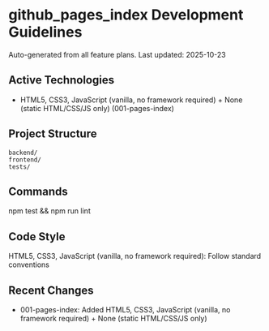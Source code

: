 # github_pages_index Development Guidelines

Auto-generated from all feature plans. Last updated: 2025-10-23

## Active Technologies

- HTML5, CSS3, JavaScript (vanilla, no framework required) + None (static HTML/CSS/JS only) (001-pages-index)

## Project Structure

```text
backend/
frontend/
tests/
```

## Commands

npm test && npm run lint

## Code Style

HTML5, CSS3, JavaScript (vanilla, no framework required): Follow standard conventions

## Recent Changes

- 001-pages-index: Added HTML5, CSS3, JavaScript (vanilla, no framework required) + None (static HTML/CSS/JS only)

<!-- MANUAL ADDITIONS START -->
<!-- MANUAL ADDITIONS END -->
